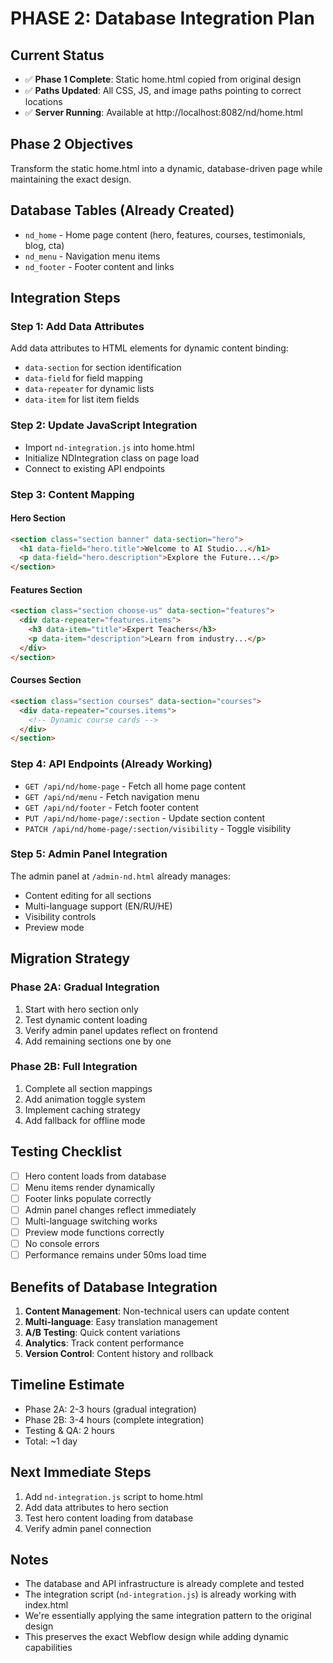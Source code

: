 # PHASE 2: Database Integration Plan

## Current Status
- ✅ **Phase 1 Complete**: Static home.html copied from original design
- ✅ **Paths Updated**: All CSS, JS, and image paths pointing to correct locations
- ✅ **Server Running**: Available at http://localhost:8082/nd/home.html

## Phase 2 Objectives
Transform the static home.html into a dynamic, database-driven page while maintaining the exact design.

## Database Tables (Already Created)
- `nd_home` - Home page content (hero, features, courses, testimonials, blog, cta)
- `nd_menu` - Navigation menu items
- `nd_footer` - Footer content and links

## Integration Steps

### Step 1: Add Data Attributes
Add data attributes to HTML elements for dynamic content binding:
- `data-section` for section identification
- `data-field` for field mapping
- `data-repeater` for dynamic lists
- `data-item` for list item fields

### Step 2: Update JavaScript Integration
- Import `nd-integration.js` into home.html
- Initialize NDIntegration class on page load
- Connect to existing API endpoints

### Step 3: Content Mapping

#### Hero Section
```html
<section class="section banner" data-section="hero">
  <h1 data-field="hero.title">Welcome to AI Studio...</h1>
  <p data-field="hero.description">Explore the Future...</p>
</section>
```

#### Features Section
```html
<section class="section choose-us" data-section="features">
  <div data-repeater="features.items">
    <h3 data-item="title">Expert Teachers</h3>
    <p data-item="description">Learn from industry...</p>
  </div>
</section>
```

#### Courses Section
```html
<section class="section courses" data-section="courses">
  <div data-repeater="courses.items">
    <!-- Dynamic course cards -->
  </div>
</section>
```

### Step 4: API Endpoints (Already Working)
- `GET /api/nd/home-page` - Fetch all home page content
- `GET /api/nd/menu` - Fetch navigation menu
- `GET /api/nd/footer` - Fetch footer content
- `PUT /api/nd/home-page/:section` - Update section content
- `PATCH /api/nd/home-page/:section/visibility` - Toggle visibility

### Step 5: Admin Panel Integration
The admin panel at `/admin-nd.html` already manages:
- Content editing for all sections
- Multi-language support (EN/RU/HE)
- Visibility controls
- Preview mode

## Migration Strategy

### Phase 2A: Gradual Integration
1. Start with hero section only
2. Test dynamic content loading
3. Verify admin panel updates reflect on frontend
4. Add remaining sections one by one

### Phase 2B: Full Integration
1. Complete all section mappings
2. Add animation toggle system
3. Implement caching strategy
4. Add fallback for offline mode

## Testing Checklist
- [ ] Hero content loads from database
- [ ] Menu items render dynamically
- [ ] Footer links populate correctly
- [ ] Admin panel changes reflect immediately
- [ ] Multi-language switching works
- [ ] Preview mode functions correctly
- [ ] No console errors
- [ ] Performance remains under 50ms load time

## Benefits of Database Integration
1. **Content Management**: Non-technical users can update content
2. **Multi-language**: Easy translation management
3. **A/B Testing**: Quick content variations
4. **Analytics**: Track content performance
5. **Version Control**: Content history and rollback

## Timeline Estimate
- Phase 2A: 2-3 hours (gradual integration)
- Phase 2B: 3-4 hours (complete integration)
- Testing & QA: 2 hours
- Total: ~1 day

## Next Immediate Steps
1. Add `nd-integration.js` script to home.html
2. Add data attributes to hero section
3. Test hero content loading from database
4. Verify admin panel connection

## Notes
- The database and API infrastructure is already complete and tested
- The integration script (`nd-integration.js`) is already working with index.html
- We're essentially applying the same integration pattern to the original design
- This preserves the exact Webflow design while adding dynamic capabilities